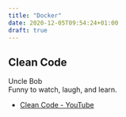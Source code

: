 ```yaml
---
title: "Docker"
date: 2020-12-05T09:54:24+01:00
draft: true
---
```


## Clean Code

Uncle Bob  
Funny to watch, laugh, and learn.

- [Clean Code - YouTube](https://www.youtube.com/watch?v=7EmboKQH8lM)
